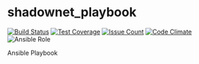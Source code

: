 # shadownet_playbook
[![Build Status](https://travis-ci.com/buluma/shadownet_playbook.png)](https://travis-ci.com/buluma/shadownet_playbook)
[![Test Coverage](https://codeclimate.com/github/codeclimate/codeclimate/badges/coverage.svg)](https://codeclimate.com/github/codeclimate/codeclimate/coverage)
[![Issue Count](https://codeclimate.com/github/buluma/shadownet_playbook/badges/issue_count.svg)](https://codeclimate.com/github/buluma/shadownet_playbook)
[![Code Climate](https://codeclimate.com/github/buluma/shadownet_playbook/badges/gpa.svg)](https://codeclimate.com/github/buluma/shadownet_playbook) ![Ansible Role](https://img.shields.io/ansible/role/d/54588?color=blue)

Ansible Playbook
